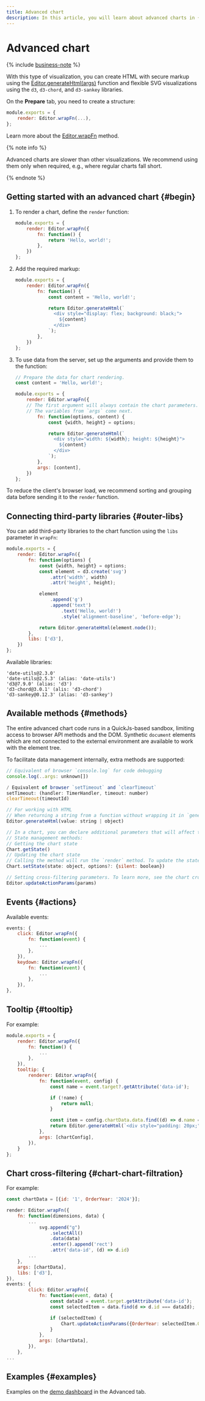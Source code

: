 ```yaml
---
title: Advanced chart
description: In this article, you will learn about advanced charts in {{ datalens-full-name }}.
---
```


# Advanced chart

{% include [business-note](../../../../_includes/datalens/datalens-functionality-available-business-note.md) %}

With this type of visualization, you can create HTML with secure markup using the [Editor.generateHtml(args)](../methods.md#gen-html) function and flexible SVG visualizations using the `d3`, `d3-chord`, and `d3-sankey` libraries.

On the **Prepare** tab, you need to create a structure:

```js
module.exports = {
    render: Editor.wrapFn(...),
};
```

Learn more about the [Editor.wrapFn](../methods.md#wrap) method.

{% note info %}

Advanced charts are slower than other visualizations. We recommend using them only when required, e.g., where regular charts fall short.

{% endnote %}

## Getting started with an advanced chart {#begin}

1. To render a chart, define the `render` function:

    ```js
    module.exports = {
        render: Editor.wrapFn({
            fn: function() {
                return 'Hello, world!';
            },
        })
    };
    ```

1. Add the required markup:

    ```js
    module.exports = {
        render: Editor.wrapFn({
            fn: function() {
                const content = 'Hello, world!';
    
                return Editor.generateHtml(`
                  <div style="display: flex; background: black;">
                    ${content}
                  </div>
                `);
            },
        })
    };
    ```

1. To use data from the server, set up the arguments and provide them to the function:

    ```js
    // Prepare the data for chart rendering.  
    const content = 'Hello, world!';
    
    module.exports = {
        render: Editor.wrapFn({
	    // The first argument will always contain the chart parameters.
	    // The variables from `args` come next.
            fn: function(options, content) {
                const {width, height} = options;
    
                return Editor.generateHtml(`
                  <div style="width: ${width}; height: ${height}">
                    ${content}
                  </div>
                `);
            },
            args: [content],
        })
    };
    ```

To reduce the client's browser load, we recommend sorting and grouping data before sending it to the `render` function.

## Connecting third-party libraries {#outer-libs}

You can add third-party libraries to the chart function using the `libs` parameter in `wrapFn`:

```js
module.exports = {
    render: Editor.wrapFn({
        fn: function(options) {
            const {width, height} = options;
            const element = d3.create('svg')
                .attr('width', width)
                .attr('height', height);

            element
                .append('g')
                .append('text')
                    .text('Hello, world!')
                    .style('alignment-baseline', 'before-edge');

            return Editor.generateHtml(element.node());
        },
        libs: ['d3'],
    })
};
```

Available libraries:

```
'date-utils@2.3.0'
'date-utils@2.5.3' (alias: 'date-utils')
'd3@7.9.0' (alias: 'd3')
'd3-chord@3.0.1' (alis: 'd3-chord')
'd3-sankey@0.12.3' (alias: 'd3-sankey')
```

## Available methods {#methods}

The entire advanced chart code runs in a QuickJs-based sandbox, limiting access to browser API methods and the DOM. Synthetic `document` elements which are not connected to the external environment are available to work with the element tree.

To facilitate data management internally, extra methods are supported:

```js
// Equivalent of browser `console.log` for code debugging
console.log(..args: unknown[])

/ Equivalent of browser `setTimeout` and `clearTimeout`
setTimeout: (handler: TimerHandler, timeout: number)
clearTimeout(timeoutId)

// For working with HTML
// When returning a string from a function without wrapping it in `generateHtml`, the data will be escaped.
Editor.generateHtml(value: string | object)

// In a chart, you can declare additional parameters that will affect the display, e.g., when working with events. 
// State management methods:
// Getting the chart state
Chart.getState()
// Updating the chart state
// Calling the method will run the `render` method. To update the state without re-rendering, include {silent: true} as the second argument.
Chart.setState(state: object, options?: {silent: boolean})

// Setting cross-filtering parameters. To learn more, see the chart cross-filtering section.
Editor.updateActionParams(params)
```

## Events {#actions}

Available events:

```js
events: {
    click: Editor.wrapFn({
        fn: function(event) {
            ...
        },
    }),
    keydown: Editor.wrapFn({
        fn: function(event) {
            ...
        },
    }),
},
```

## Tooltip {#tooltip}

For example:

```js
module.exports = {
    render: Editor.wrapFn({
        fn: function() {
            ...
        },
    }),
    tooltip: {
        renderer: Editor.wrapFn({
            fn: function(event, config) {
                const name = event.target?.getAttribute('data-id');

                if (!name) {
                    return null;
                }

                const item = config.chartData.data.find((d) => d.name === name);
                return Editor.generateHtml(`<div style="padding: 20px;">${item.name}</div>`);
            },
            args: [chartConfig],
        }),
    }
};
```

## Chart cross-filtering {#chart-chart-filtration}

For example:

```js
const chartData = [{id: '1', OrderYear: '2024'}];
```

```js
render: Editor.wrapFn({
    fn: function(dimensions, data) {
        ...
            svg.append("g")
                .selectAll()
                .data(data)
                .enter().append('rect')
                .attr('data-id', (d) => d.id)
        ...
    },
    args: [chartData],
    libs: ['d3'],
}),
events: {
        click: Editor.wrapFn({
            fn: function(event, data) {
                const dataId = event.target.getAttribute('data-id');
                const selectedItem = data.find(d => d.id === dataId);

                if (selectedItem) {
                    Chart.updateActionParams({OrderYear: selectedItem.OrderYear});
                }
            },
            args: [chartData],
        }),
    },
...
```

## Examples {#examples}

Examples on the [demo dashboard](https://datalens.yandex/2aztx9jtm06ko?tab=Az) in the Advanced tab.
